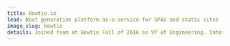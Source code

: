 ```yaml
---
title: Bowtie.io
lead: Next generation platform-as-a-service for SPAs and static sites
image_slug: bowtie
details: Joined team at Bowtie Fall of 2016 as VP of Engineering. Inherited large code base and took responsibility for bugs, patches, and features. Helped lay down the technical foundation and development culture for Bowtie Agency and new hires.
---
```

